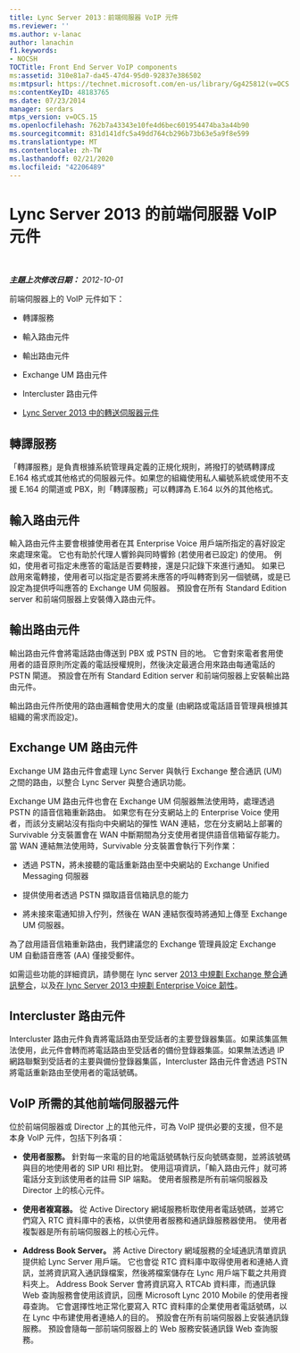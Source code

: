 ```yaml
---
title: Lync Server 2013：前端伺服器 VoIP 元件
ms.reviewer: ''
ms.author: v-lanac
author: lanachin
f1.keywords:
- NOCSH
TOCTitle: Front End Server VoIP components
ms:assetid: 310e81a7-da45-47d4-95d0-92837e386502
ms:mtpsurl: https://technet.microsoft.com/en-us/library/Gg425812(v=OCS.15)
ms:contentKeyID: 48183765
ms.date: 07/23/2014
manager: serdars
mtps_version: v=OCS.15
ms.openlocfilehash: 762b7a43343e10fe4d6bec601954474ba3a44b90
ms.sourcegitcommit: 831d141dfc5a49dd764cb296b73b63e5a9f8e599
ms.translationtype: MT
ms.contentlocale: zh-TW
ms.lasthandoff: 02/21/2020
ms.locfileid: "42206489"
---
```

<div data-xmlns="http://www.w3.org/1999/xhtml">

<div class="topic" data-xmlns="http://www.w3.org/1999/xhtml" data-msxsl="urn:schemas-microsoft-com:xslt" data-cs="https://msdn.microsoft.com/">

<div data-asp="https://msdn2.microsoft.com/asp">

# <a name="front-end-server-voip-components-for-lync-server-2013"></a>Lync Server 2013 的前端伺服器 VoIP 元件

</div>

<div id="mainSection">

<div id="mainBody">

<span> </span>

_**主題上次修改日期：** 2012-10-01_

前端伺服器上的 VoIP 元件如下：

  - 轉譯服務

  - 輸入路由元件

  - 輸出路由元件

  - Exchange UM 路由元件

  - Intercluster 路由元件

  - [Lync Server 2013 中的轉送伺服器元件](lync-server-2013-mediation-server-component.md)

<div>

## <a name="translation-service"></a>轉譯服務

「轉譯服務」是負責根據系統管理員定義的正規化規則，將撥打的號碼轉譯成 E.164 格式或其他格式的伺服器元件。如果您的組織使用私人編號系統或使用不支援 E.164 的閘道或 PBX，則「轉譯服務」可以轉譯為 E.164 以外的其他格式。

</div>

<div>

## <a name="inbound-routing-component"></a>輸入路由元件

輸入路由元件主要會根據使用者在其 Enterprise Voice 用戶端所指定的喜好設定來處理來電。 它也有助於代理人響鈴與同時響鈴 (若使用者已設定) 的使用。 例如，使用者可指定未應答的電話是否要轉接，還是只記錄下來進行通知。 如果已啟用來電轉接，使用者可以指定是否要將未應答的呼叫轉寄到另一個號碼，或是已設定為提供呼叫應答的 Exchange UM 伺服器。 預設會在所有 Standard Edition server 和前端伺服器上安裝傳入路由元件。

</div>

<div>

## <a name="outbound-routing-component"></a>輸出路由元件

輸出路由元件會將電話路由傳送到 PBX 或 PSTN 目的地。 它會對來電者套用使用者的語音原則所定義的電話授權規則，然後決定最適合用來路由每通電話的 PSTN 閘道。 預設會在所有 Standard Edition server 和前端伺服器上安裝輸出路由元件。

輸出路由元件所使用的路由邏輯會使用大的度量 (由網路或電話語音管理員根據其組織的需求而設定)。

</div>

<div>

## <a name="exchange-um-routing-component"></a>Exchange UM 路由元件

Exchange UM 路由元件會處理 Lync Server 與執行 Exchange 整合通訊 (UM) 之間的路由，以整合 Lync Server 與整合通訊功能。

Exchange UM 路由元件也會在 Exchange UM 伺服器無法使用時，處理透過 PSTN 的語音信箱重新路由。 如果您有在分支網站上的 Enterprise Voice 使用者，而該分支網站沒有指向中央網站的彈性 WAN 連結，您在分支網站上部署的 Survivable 分支裝置會在 WAN 中斷期間為分支使用者提供語音信箱留存能力。 當 WAN 連結無法使用時，Survivable 分支裝置會執行下列作業：

  - 透過 PSTN，將未接聽的電話重新路由至中央網站的 Exchange Unified Messaging 伺服器

  - 提供使用者透過 PSTN 擷取語音信箱訊息的能力

  - 將未接來電通知排入佇列，然後在 WAN 連結恢復時將通知上傳至 Exchange UM 伺服器。

為了啟用語音信箱重新路由，我們建議您的 Exchange 管理員設定 Exchange UM 自動語音應答 (AA) 僅接受郵件。

如需這些功能的詳細資訊，請參閱在 lync server [2013 中規劃 Exchange 整合通訊整合](lync-server-2013-planning-for-exchange-unified-messaging-integration.md)，以及[在 lync Server 2013 中規劃 Enterprise Voice 韌性](lync-server-2013-planning-for-enterprise-voice-resiliency.md)。

</div>

<div>

## <a name="intercluster-routing-component"></a>Intercluster 路由元件

Intercluster 路由元件負責將電話路由至受話者的主要登錄器集區。如果該集區無法使用，此元件會轉而將電話路由至受話者的備份登錄器集區。如果無法透過 IP 網路聯繫到受話者的主要與備份登錄器集區，Intercluster 路由元件會透過 PSTN 將電話重新路由至使用者的電話號碼。

</div>

<div>

## <a name="other-front-end-server-components-required-for-voip"></a>VoIP 所需的其他前端伺服器元件

位於前端伺服器或 Director 上的其他元件，可為 VoIP 提供必要的支援，但不是本身 VoIP 元件，包括下列各項：

  - **使用者服務。** 針對每一來電的目的地電話號碼執行反向號碼查閱，並將該號碼與目的地使用者的 SIP URI 相比對。 使用這項資訊，「輸入路由元件」就可將電話分支到該使用者的註冊 SIP 端點。 使用者服務是所有前端伺服器及 Director 上的核心元件。

  - **使用者複寫器。** 從 Active Directory 網域服務析取使用者電話號碼，並將它們寫入 RTC 資料庫中的表格，以供使用者服務和通訊錄服務器使用。 使用者複製器是所有前端伺服器上的核心元件。

  - **Address Book Server。** 將 Active Directory 網域服務的全域通訊清單資訊提供給 Lync Server 用戶端。 它也會從 RTC 資料庫中取得使用者和連絡人資訊，並將資訊寫入通訊錄檔案，然後將檔案儲存在 Lync 用戶端下載之共用資料夾上。 Address Book Server 會將資訊寫入 RTCAb 資料庫，而通訊錄 Web 查詢服務會使用該資訊，回應 Microsoft Lync 2010 Mobile 的使用者搜尋查詢。 它會選擇性地正常化要寫入 RTC 資料庫的企業使用者電話號碼，以在 Lync 中布建使用者連絡人的目的。 預設會在所有前端伺服器上安裝通訊錄服務。 預設會隨每一部前端伺服器上的 Web 服務安裝通訊錄 Web 查詢服務。

</div>

</div>

<span> </span>

</div>

</div>

</div>

